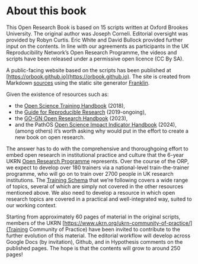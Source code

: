 # About this book

This Open Research Book is based on 15 scripts written at Oxford
Brookes University.  The original author was Joseph Corneli.
Editorial oversight was provided by Robyn Curtis.  Eric White and
David Bullock provided further input on the contents.  In line with
our agreements as participants in the UK Reproducibility Network’s
Open Research Programme, the videos and scripts have been released
under a permissive open licence (CC By SA).

A public-facing website based on the scripts has been published at
[https://orbook.github.io](https://orbook.github.io).  The site is
created from Markdown [sources](https://github.com/orbook/orbook.github.io/tree/sources)
using the static site generator [Franklin](https://franklinjl.org/).

Given the existence of resources such as:
- the [Open Science Training Handbook](https://open-science-training-handbook.gitbook.io/book) (2018),
- the [Guide for Reproducible Research](https://book.the-turing-way.org/reproducible-research/reproducible-research) (2019-ongoing),
- the [GO-GN Open Research Handbook](https://go-gn.net/gogn_outputs/open-research-handbook/) (2023),
- and the PathOS [Open Science Impact Indicator Handbook](https://handbook.pathos-project.eu/) (2024),
(among others) it’s worth asking why would put in the effort to create a new
book on open research.

The answer has to do with the comprehensive and thoroughgoing effort
to embed open research in institutional practice and culture that the
6-year UKRN [Open Research
Programme](https://www.ukrn.org/open-research-programme/) represents.
Over the course of the ORP, we expect to develop over 180 trainers via
a national-level train-the-trainer programme, who will go on to train
over 2700 people in UK research institutions.  The [Training
Schema](https://www.ukrn.org/training-schema/) that we’re following
covers a wide range of topics, several of which are simply not covered
in the other resources mentioned above.  We also need to develop a
resource in which open research topics are covered in a practical and
well-integrated way, suited to our working context.

Starting from approximately 60 pages of material in the original
scripts, members of the UKRN
[https://www.ukrn.org/ukrn-community-of-practice/](Training Community
of Practice) have been invited to contribute to the further evolution
of this material.  The editorial workflow will develop across Google
Docs (by invitation), Github, and in Hypothesis comments on the
published pages.  The hope is that the contents will grow to around
250 pages!
